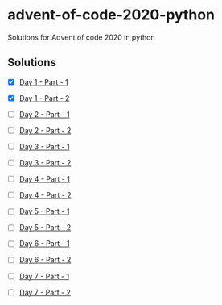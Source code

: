# advent-of-code-2020-python
Solutions for Advent of code 2020 in python


## Solutions

- [x] [Day 1 - Part - 1](https://github.com/kamaravichow/advent-of-code-2020-python/blob/main/day1/part1/solution.py)
- [x] [Day 1 - Part - 2](https://github.com/kamaravichow/advent-of-code-2020-python/blob/main/day1/part2/solution.py)


- [ ] [Day 2 - Part - 1](https://github.com/kamaravichow/advent-of-code-2020-python/blob/main/day2/part1/solution.py)
- [ ] [Day 2 - Part - 2](https://github.com/kamaravichow/advent-of-code-2020-python/blob/main/day2/part2/solution.py)


- [ ] [Day 3 - Part - 1](https://github.com/kamaravichow/advent-of-code-2020-python/blob/main/day3/part1/solution.py)
- [ ] [Day 3 - Part - 2](https://github.com/kamaravichow/advent-of-code-2020-python/blob/main/day3/part2/solution.py)


- [ ] [Day 4 - Part - 1](https://github.com/kamaravichow/advent-of-code-2020-python/blob/main/day4/part1/solution.py)
- [ ] [Day 4 - Part - 2](https://github.com/kamaravichow/advent-of-code-2020-python/blob/main/day4/part2/solution.py)


- [ ] [Day 5 - Part - 1](https://github.com/kamaravichow/advent-of-code-2020-python/blob/main/day5/part1/solution.py)
- [ ] [Day 5 - Part - 2](https://github.com/kamaravichow/advent-of-code-2020-python/blob/main/day5/part2/solution.py)


- [ ] [Day 6 - Part - 1](https://github.com/kamaravichow/advent-of-code-2020-python/blob/main/day6/part1/solution.py)
- [ ] [Day 6 - Part - 2](https://github.com/kamaravichow/advent-of-code-2020-python/blob/main/day6/part2/solution.py)


- [ ] [Day 7 - Part - 1](https://github.com/kamaravichow/advent-of-code-2020-python/blob/main/day7/part1/solution.py)
- [ ] [Day 7 - Part - 2](https://github.com/kamaravichow/advent-of-code-2020-python/blob/main/day7/part2/solution.py)